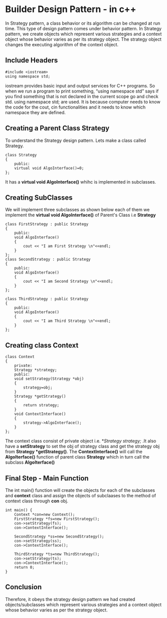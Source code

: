 # Builder Design Pattern - in c++
In Strategy pattern, a class behavior or its algorithm can be changed at run time. This type of design pattern comes under behavior pattern.
In Strategy pattern, we create objects which represent various strategies and a context object whose behavior varies as per its strategy object. The strategy object changes the executing algorithm of the context object.

## Include Headers

```
#include <iostream>
using namespace std;
```
 iostream provides basic input and output services for C++ programs. So when we run a program to print something, “using namespace std” says if you find something that is not declared in the current scope go and check std. using namespace std; are used. It is because computer needs to know the code for the cout, cin functionalities and it needs to know which namespace they are defined.

## Creating a Parent Class Strategy

 To understand the Strategy design pattern. Lets make a class called Strategy.

```
class Strategy
{
    public:
    virtual void AlgoInterface()=0;
};
```
It has a **virtual void AlgoInterface()** whihc is implemented in subclasses.

## Creating SubClasses

We will implement three subclasses as shown below each of them we implement the **virtual void AlgoInterface()** of Parent's Class i.e **Strategy**
```
class FirstStrategy : public Strategy
{
    public:
    void AlgoInterface()
    {
        cout << "I am First Strategy \n"<<endl; 
    }
};
class SecondStrategy : public Strategy
{
    public:
    void AlgoInterface()
    {
        cout << "I am Second Strategy \n"<<endl; 
    }
};

class ThirdStrategy : public Strategy
{
    public:
    void AlgoInterface()
    {
        cout << "I am Third Strategy \n"<<endl; 
    }
};
```

## Creating class Context

```
class Context
{
    private:
    Strategy *strategy;
    public:
    void setStrategy(Strategy *obj)
    {
        strategy=obj;
    }
    Strategy *getStrategy()
    {
        return strategy;
    }
    void ContextInterface()
    {
        strategy->AlgoInterface();
    }
};
```
The context class consist of private object i.e. **Strategy *strategy;** .It also have a **setStrategy** to set the obj of strategy class and get the strategy obj from **Strategy *getStrategy()**. The **ContextInterface()** will call the **AlgoIterface()** function of parent class **Strategy** which in turn call the subclass **AlgoIterface()** 

## Final Step - Main Function

The int main() function will create the objects for each of the subclasses and **context** class and assign the objects of subclaases to the method of context class through **con** obj.

```
int main() {
    Context *con=new Context();
    FirstStrategy *fs=new FirstStrategy();
    con->setStrategy(fs);
    con->ContextInterface();
    
    SecondStrategy *ss=new SecondStrategy();
    con->setStrategy(ss);
    con->ContextInterface();
    
    ThirdStrategy *ts=new ThirdStrategy();
    con->setStrategy(ts);
    con->ContextInterface();
    return 0;
}
```

## Conclusion

Therefore, it obeys the strategy design pattern we had created objects/subclasses which represent various strategies and a context object whose behavior varies as per the strategy object.
